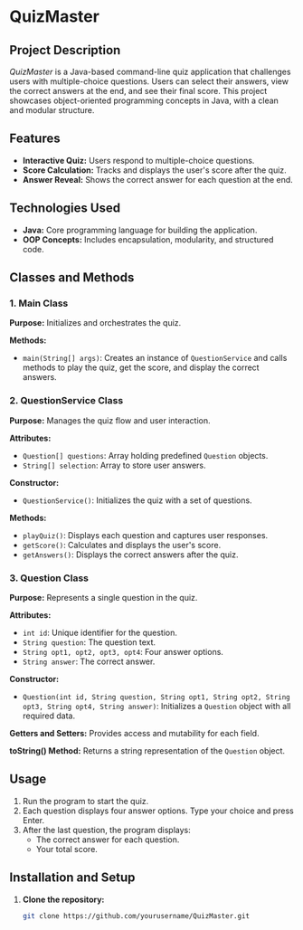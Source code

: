 # QuizMaster

## Project Description

*QuizMaster* is a Java-based command-line quiz application that challenges users with multiple-choice questions. Users can select their answers, view the correct answers at the end, and see their final score. This project showcases object-oriented programming concepts in Java, with a clean and modular structure.

## Features

- **Interactive Quiz:** Users respond to multiple-choice questions.
- **Score Calculation:** Tracks and displays the user's score after the quiz.
- **Answer Reveal:** Shows the correct answer for each question at the end.

## Technologies Used

- **Java:** Core programming language for building the application.
- **OOP Concepts:** Includes encapsulation, modularity, and structured code.

## Classes and Methods

### 1. Main Class

**Purpose:** Initializes and orchestrates the quiz.

**Methods:**
- `main(String[] args)`: Creates an instance of `QuestionService` and calls methods to play the quiz, get the score, and display the correct answers.

### 2. QuestionService Class

**Purpose:** Manages the quiz flow and user interaction.

**Attributes:**
- `Question[] questions`: Array holding predefined `Question` objects.
- `String[] selection`: Array to store user answers.

**Constructor:**
- `QuestionService()`: Initializes the quiz with a set of questions.

**Methods:**
- `playQuiz()`: Displays each question and captures user responses.
- `getScore()`: Calculates and displays the user's score.
- `getAnswers()`: Displays the correct answers after the quiz.

### 3. Question Class

**Purpose:** Represents a single question in the quiz.

**Attributes:**
- `int id`: Unique identifier for the question.
- `String question`: The question text.
- `String opt1, opt2, opt3, opt4`: Four answer options.
- `String answer`: The correct answer.

**Constructor:**
- `Question(int id, String question, String opt1, String opt2, String opt3, String opt4, String answer)`: Initializes a `Question` object with all required data.

**Getters and Setters:** Provides access and mutability for each field.

**toString() Method:** Returns a string representation of the `Question` object.

## Usage

1. Run the program to start the quiz.
2. Each question displays four answer options. Type your choice and press Enter.
3. After the last question, the program displays:
   - The correct answer for each question.
   - Your total score.

## Installation and Setup

1. **Clone the repository:**
   ```bash
   git clone https://github.com/yourusername/QuizMaster.git
